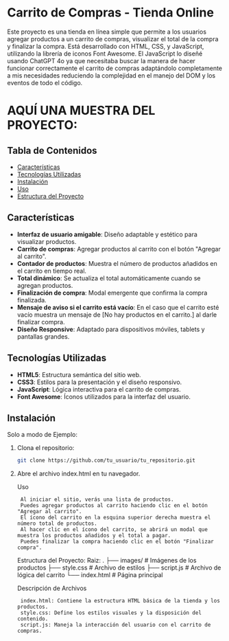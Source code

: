 # Carrito de Compras - Tienda Online

Este proyecto es una tienda en línea simple que permite a los usuarios agregar productos a un carrito de compras, visualizar el total de la compra y finalizar la compra. Está desarrollado con HTML, CSS, y JavaScript, utilizando la librería de iconos Font Awesome.
El JavaScript lo diseñé usando ChatGPT 4o ya que necesitaba buscar la manera de hacer funcionar correctamente el carrito de compras adaptándolo completamente a mis necesidades reduciendo la complejidad en el manejo del DOM y los eventos de todo el código.

# AQUÍ UNA MUESTRA DEL PROYECTO: 

## Tabla de Contenidos
- [Características](#características)
- [Tecnologías Utilizadas](#tecnologías-utilizadas)
- [Instalación](#instalación)
- [Uso](#uso)
- [Estructura del Proyecto](#estructura-del-proyecto)


## Características
- **Interfaz de usuario amigable**: Diseño adaptable y estético para visualizar productos.
- **Carrito de compras**: Agregar productos al carrito con el botón "Agregar al carrito".
- **Contador de productos**: Muestra el número de productos añadidos en el carrito en tiempo real.
- **Total dinámico**: Se actualiza el total automáticamente cuando se agregan productos.
- **Finalización de compra**: Modal emergente que confirma la compra finalizada.
- **Mensaje de aviso si el carrito está vacío**: En el caso que el carrito esté vacío muestra un mensaje de [No hay productos en el carrito.] al darle finalizar compra.
- **Diseño Responsive**: Adaptado para dispositivos móviles, tablets y pantallas grandes.

## Tecnologías Utilizadas
- **HTML5**: Estructura semántica del sitio web.
- **CSS3**: Estilos para la presentación y el diseño responsivo.
- **JavaScript**: Lógica interactiva para el carrito de compras.
- **Font Awesome**: Íconos utilizados para la interfaz del usuario.
  
## Instalación

Solo a modo de Ejemplo: 

1. Clona el repositorio:
   ```bash
   git clone https://github.com/tu_usuario/tu_repositorio.git

2. Abre el archivo index.html en tu navegador.

    Uso

        Al iniciar el sitio, verás una lista de productos.
        Puedes agregar productos al carrito haciendo clic en el botón "Agregar al carrito".
        El ícono del carrito en la esquina superior derecha muestra el número total de productos.
        Al hacer clic en el ícono del carrito, se abrirá un modal que muestra los productos añadidos y el total a pagar.
        Puedes finalizar la compra haciendo clic en el botón "Finalizar compra".

    Estructura del Proyecto:
        Raiz:
        .
        ├── images/                 # Imágenes de los productos
        ├── style.css               # Archivo de estilos
        ├── script.js               # Archivo de lógica del carrito
        └── index.html              # Página principal

    Descripción de Archivos

        index.html: Contiene la estructura HTML básica de la tienda y los productos.
        style.css: Define los estilos visuales y la disposición del contenido.
        script.js: Maneja la interacción del usuario con el carrito de compras.


